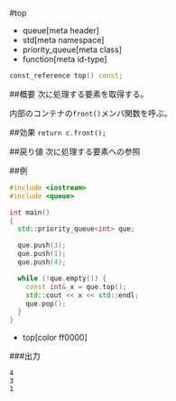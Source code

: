 #top
* queue[meta header]
* std[meta namespace]
* priority_queue[meta class]
* function[meta id-type]

```cpp
const_reference top() const;
```

##概要
次に処理する要素を取得する。

内部のコンテナの`front()`メンバ関数を呼ぶ。


##効果
`return c.front();`


##戻り値
次に処理する要素への参照


##例
```cpp
#include <iostream>
#include <queue>

int main()
{
  std::priority_queue<int> que;

  que.push(3);
  que.push(1);
  que.push(4);

  while (!que.empty()) {
    const int& x = que.top();
    std::cout << x << std::endl;
    que.pop();
  }
}
```
* top[color ff0000]

###出力
```
4
3
1
```


